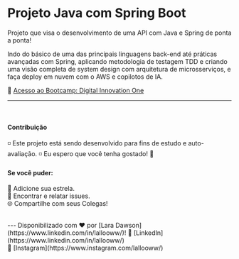 # Projeto Java com Spring Boot

Projeto que visa o desenvolvimento de uma API com Java e Spring de ponta a ponta!

Indo do básico de uma das principais linguagens back-end até práticas avançadas com Spring, aplicando metodologia de testagem TDD e criando uma visão completa de system design com arquitetura de microsserviços, e faça deploy em nuvem com o AWS e copilotos de IA.

📌 [Acesso ao Bootcamp: Digital Innovation One](https://web.dio.me/track/2e52ad2d-0a3b-4ade-a4ae-17830f528834?tab=about)

---
<br>

#### Contribuição
◽ Este projeto está sendo desenvolvido para fins de estudo e auto-avaliação. 
◽ Eu espero que você tenha gostado! 👋

#### Se você puder:
🌟 Adicione sua estrela.<br />
🐛 Encontrar e relatar issues.<br />
🌐 Compartilhe com seus Colegas!<br />

<br>
---
Disponibilizado com ♥ por [Lara Dawson](https://www.linkedin.com/in/lallooww/)!
👋 [LinkedIn](https://www.linkedin.com/in/lallooww/)<br />
🤳 [Instagram](https://www.instagram.com/lallooww/)
